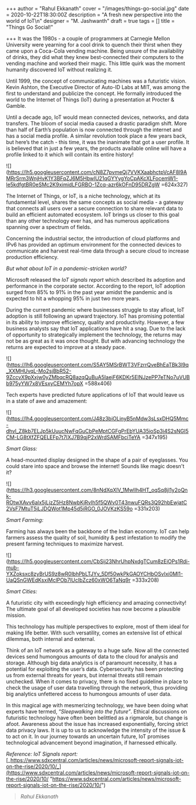 +++
author = "Rahul Ekkanath"
cover = "/images/things-go-social.jpg"
date = 2020-10-22T18:30:00Z
description = "A fresh new perspective into the world of IoT\n"
designer = "M. Jashwanth"
draft = true
tags = []
title = "Things Go Social!"

+++
It was the 1980s - a couple of programmers at Carnegie Mellon University were yearning for a cool drink to quench their thirst when they came upon a Coca-Cola vending machine. Being unsure of the availability of drinks, they did what they knew best-connected their computers to the vending machine and worked their magic. This little quirk was the moment humanity discovered IoT without realizing it.

Until 1999, the concept of communicating machines was a futuristic vision. Kevin Ashton, the Executive Director of Auto-ID Labs at MIT, was among the first to understand and publicize the concept. He formally introduced the world to the Internet of Things (IoT) during a presentation at Procter & Gamble.

Until a decade ago, IoT would mean connected devices, networks, and data transfers. The bloom of social media caused a drastic paradigm shift. More than half of Earth’s population is now connected through the internet and has a social media profile. A similar revolution took place a few years back, but here’s the catch - this time, it was the inanimate that got a user profile. It is believed that in just a few years, the products available online will have a profile linked to it which will contain its entire history!

![](https://lh5.googleusercontent.com/cN8Z7pvmeQj7VVKXaabhctpVcAF8l9AMRrSrm3WnjHvK1Y3BFqZJ6M5HbwlU21qGYYygYoCpAKcXLFocemW1-le5kdfgtBR0eSMc2K9ximidLFGRBO-1Zcq-azr6kOFnD95DRZgW =624x327)

The Internet of Things, or IoT, is a niche technology, which at its fundamental level, shares the same concepts as social media - a gateway that connects all users over a secure connection to share relevant data to build an efficient automated ecosystem. IoT brings us closer to this goal than any other technology ever has, and has numerous applications spanning over a spectrum of fields.

Concerning the industrial sector, the introduction of cloud platforms and IPv6 has provided an optimum environment for the connected devices to communicate and harvest real-time data through a secure cloud to increase production efficiency.

_But what about IoT in a pandemic-stricken world?_

Microsoft released the _IoT signals report_ which described its adoption and performance in the corporate sector. According to the report, IoT adoption surged from 85% to 91% in the past year amidst the pandemic and is expected to hit a whopping 95% in just two more years.

During the current pandemic where businesses struggle to stay afloat, IoT adoption is still following an upward trajectory. IoT has promising potential in its ability to improve efficiency, quality and productivity. However, a few business analysts say that IoT applications have hit a snag. Due to the lack of opportunity to strategically implement the technology, the returns may not be as great as it was once thought. But with advancing technology the returns are expected to improve at a steady pace.

  
![](https://lh6.googleusercontent.com/S5AY5MSrBWT3VFzrrQveBhEaTBk3l9q_XXMHUvqL-Mo2sjBbR52-9ZccvX9pXxjw0yZMbqcRQ8azqQuBuA5IaejF6KDKr5ElNJzePP7eTNo7uVUBb975yYW7x8VEsxyCEMYh7opX =588x406)

Tech experts have predicted future applications of IoT that would leave us in a state of awe and amazement:

  
  
![](https://lh4.googleusercontent.com/J48z3biOLinyB5nMdw3sLsxDHQ5Mmc-dhvl_Z8kb7ELJp5kUuucNwFqGuCbPeMptCGFgPrEbYUA35ioSp3i4S2sNGI5CM-LG8tXfZFQELEFp7t7IXJ7B9qjP2xWrdSAMFbciTeYA =347x195)

_Smart Glass:_

A head-mounted display designed in the shape of a pair of eyeglasses. You could stare into space and browse the internet! Sounds like magic doesn't it?

![](https://lh3.googleusercontent.com/8nNdXqXlV_1MwlIh4HT_oqSq8jl1y2oQnk-ROtwXAvv6alx5jLjzZ5Hz8NwbKjRvIh5f5QWv0T43nwuFQRs3Q92hbEwjatC2VsF7MtuT5jLJDQWot1Mp45d5iRGO_0JOVKzKS59o =331x203)

_Smart Farming:_

Farming has always been the backbone of the Indian economy. IoT can help farmers assess the quality of soil, humidity & pest infestation to modify the present farming techniques to maximize harvest.

![](https://lh5.googleusercontent.com/CbSij23NhrUhpNxdgTCum8zEiOPs1Rdi-mub-YXZoksxc8zyBrUS9z8wR0lbhPbLTJYv_5Df50wkPkGAOYCHbOSvIxi0Ml1-UaQSnGWEdKsxiMclPOb7lUcIbZcz60xWO6TaNq9r =333x208)

_Smart Cities:_

A futuristic city with exceedingly high efficiency and amazing connectivity! The ultimate goal of all developed societies has now become a plausible mission.

This technology has multiple perspectives to explore, most of them ideal for making life better. With such versatility, comes an extensive list of ethical dilemmas, both internal and external.

Think of an IoT network as a gateway to a huge safe. Now all the connected devices send humongous amounts of data to the cloud for analysis and storage. Although big data analytics is of paramount necessity, it has a potential for exploiting the user’s data. Cybersecurity has been protecting us from external threats for years, but internal threats still remain unchecked. When it comes to privacy, there is no fixed guideline in place to check the usage of user data travelling through the network, thus providing big analytics unfettered access to humongous amounts of user data.

In this magical age with mesmerizing technology, we have been doing what experts have termed, “_Sleepwalking into the future”_. Ethical discussions on futuristic technology have often been belittled as a rigmarole, but change is afoot. Awareness about the issue has increased exponentially, forcing strict data privacy laws. It is up to us to acknowledge the intensity of the issue & to act on it. In our journey towards an uncertain future, IoT promises technological advancement beyond imagination, if harnessed ethically.

_Reference: IoT Signals report:_ [_https://www.sdxcentral.com/articles/news/microsoft-report-signals-iot-on-the-rise/2020/10/_](https://www.sdxcentral.com/articles/news/microsoft-report-signals-iot-on-the-rise/2020/10/ "https://www.sdxcentral.com/articles/news/microsoft-report-signals-iot-on-the-rise/2020/10/")

> _Rahul Ekkanath_